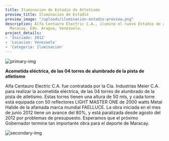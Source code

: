 ```yaml
---
title: Iluminacion de Estadio de Atletismo
preview_title: Iluminacion de Estadio
preview_image: "/uploads/iluminacion-estadio-preview.png"
description: Alfa Centauro Electric C.A., ilumino el nuevo Estadio de atletismo de
  Maracay, Edo. Aragua, Venezuela.
project_details:
- 'Iniciado: 2012'
- 'Locacion: Venezuela'
- 'Categoria: Iluminacion'
---
```


![primary-img](/uploads/estadio-atletismo-1.png)

**Acometida eléctrica, de las 04 torres de alumbrado de la pista de atletismo**

Alfa Centauro Electric C.A. fue contratada por la Cia. Industrias Meier C.A. para realizar la acometida eléctrica, de las 04 torres de alumbrado de la pista de atletismo. Estas torres tienen una altura de 50 mts, y cada torre está equipada con 50 reflectores LIGHT MASTER ONE de 2000 watts Metal Halide de la afamada marca mundial FAELLUCE. La obra iniciada en el mes de junio 2012 tiene un avance del 80%, y está paralizada desde agosto del 2012 por problemas de presupuesto. Esperamos que el próximo Gobernador termine tan importante obra para el deporte de Maracay.

![secondary-img](/uploads/estadio-atletismo-2.png)
